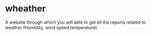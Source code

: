 # wheather
 A website through which you will able to get all the reports related to weather (Humidity, wind speed,temperature).
